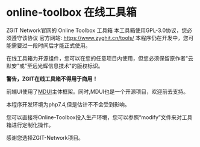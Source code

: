 # online-toolbox 在线工具箱

ZGIT Network官网的 Online Toolbox 工具箱
本工具箱使用GPL-3.0协议，您必须遵守该协议
官方网站: https://www.zyghit.cn/tools/
本程序仍在开发中，您可能需要过一段时间后才能正式使用。

在线工具箱为开源组件，您可以在您的任意项目内使用，但您必须保留原作者"云默安"或"至远光辉信息技术"的版权标识。

**警告，ZGIT在线工具箱不得用于商用！**

前端UI使用了[MDUI](http://www.mdui.org)主体框架。同时,MDUI也是一个开源项目，欢迎前去支持。

本程序开发环境为php7.4,但是估计不不会受到影响。

您可以直接将Online-Toolbox投入生产环境，您可以参照“modify”文件来对工具箱进行定制化操作。

感谢您选择ZGIT-Network项目。
